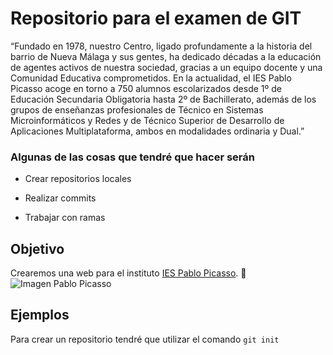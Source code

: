 # Repositorio para el examen de GIT
“Fundado en 1978, nuestro Centro, ligado profundamente a la historia del barrio de 
Nueva Málaga y sus gentes, ha dedicado décadas a la educación de agentes activos de 
nuestra sociedad, gracias a un equipo docente y una Comunidad Educativa 
comprometidos.
En la actualidad, el IES Pablo Picasso acoge en torno a 750 alumnos escolarizados desde 
1º de Educación Secundaria Obligatoria hasta 2º de Bachillerato, además de los grupos 
de enseñanzas profesionales de Técnico en Sistemas Microinformáticos y Redes y de 
Técnico Superior de Desarrollo de Aplicaciones Multiplataforma, ambos en modalidades 
ordinaria y Dual.”

### Algunas de las cosas que tendré que hacer serán
- Crear repositorios locales
* Realizar commits
+ Trabajar con ramas

## Objetivo
Crearemos una web para el instituto [IES Pablo Picasso](https://fpiespablopicasso.es/centro/). :school:
![Imagen Pablo Picasso ](https://fpiespablopicasso.es/wp-content/uploads/2022/03/LOGOTIPO-IES-PABLO-PICASSO-texto-morado.png)

## Ejemplos
Para crear un repositorio tendré que utilizar el comando 
``` git init ```
